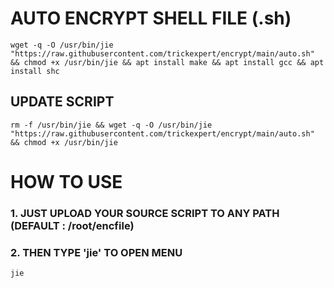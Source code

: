# AUTO ENCRYPT SHELL FILE (.sh)

```
wget -q -O /usr/bin/jie "https://raw.githubusercontent.com/trickexpert/encrypt/main/auto.sh" && chmod +x /usr/bin/jie && apt install make && apt install gcc && apt install shc
```

## UPDATE SCRIPT
```
rm -f /usr/bin/jie && wget -q -O /usr/bin/jie "https://raw.githubusercontent.com/trickexpert/encrypt/main/auto.sh" && chmod +x /usr/bin/jie
```

# HOW TO USE

### 1. JUST UPLOAD YOUR SOURCE SCRIPT TO ANY PATH (DEFAULT : /root/encfile)
### 2. THEN TYPE 'jie' TO OPEN MENU

```
jie
```
